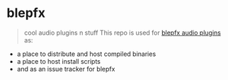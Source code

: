 # blepfx
> cool audio plugins n stuff
This repo is used for [blepfx audio plugins](https://fx.amee.ee) as:
- a place to distribute and host compiled binaries
- a place to host install scripts
- and as an issue tracker for blepfx
